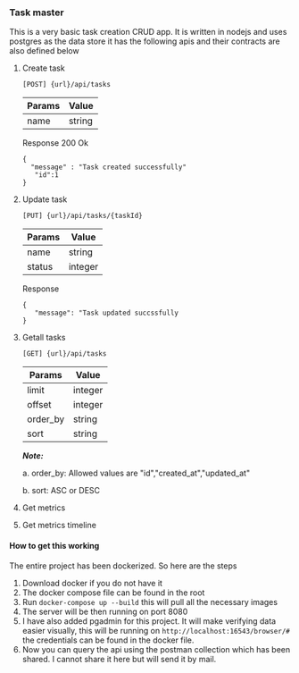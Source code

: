 ### Task master

This is a very basic task creation CRUD app. It is written in nodejs and uses postgres as the data store it has the following apis
and their contracts are also defined below
1. Create task
    ```
   [POST] {url}/api/tasks
    ```
   | Params | Value  |
   |--------|--------|
   | name   | string |

   Response 200 Ok
   ```
   {
     "message" : "Task created successfully"
      "id":1
   }
   ```
2. Update task
   ```
   [PUT] {url}/api/tasks/{taskId}
   ```
   | Params | Value   |
   |--------|---------|
   | name   | string  | 
    | status | integer |
 
   Response
   ```
   {
      "message": "Task updated succssfully
   }
   ```

3. Getall tasks
   ```
   [GET] {url}/api/tasks
   ```
   | Params   | Value   |
      |----------|---------|
   | limit    | integer | 
   | offset   | integer |
    | order_by | string  |
     | sort     | string  |

    ***Note:***

     a. order_by: Allowed values are "id","created_at","updated_at"

     b. sort: ASC or DESC
4. Get metrics
5. Get metrics timeline

#### How to get this working
The entire project has been dockerized. So here are the steps

1. Download docker if you do not have it
2. The docker compose file can be found in the root
3. Run ```docker-compose up --build``` this will pull all the necessary images
4. The server will be then running on port 8080
5. I have also added pgadmin for this project. It will make verifying data easier visually, this will be running on ```http://localhost:16543/browser/#``` the credentials can be found in the docker file.
6. Now you can query the api using the postman collection which has been shared. I cannot share it here but will send it by mail.